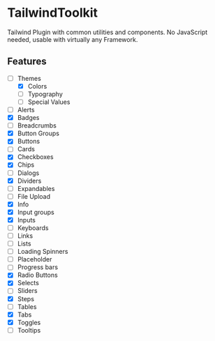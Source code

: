 # TailwindToolkit

Tailwind Plugin with common utilities and components.
No JavaScript needed, usable with virtually any Framework.

## Features

-   [ ] Themes
    -   [x] Colors
    -   [ ] Typography
    -   [ ] Special Values
-   [ ] Alerts
-   [x] Badges
-   [ ] Breadcrumbs
-   [x] Button Groups
-   [x] Buttons
-   [ ] Cards
-   [x] Checkboxes
-   [x] Chips
-   [ ] Dialogs
-   [x] Dividers
-   [ ] Expandables
-   [ ] File Upload
-   [x] Info
-   [x] Input groups
-   [x] Inputs
-   [ ] Keyboards
-   [ ] Links
-   [ ] Lists
-   [ ] Loading Spinners
-   [ ] Placeholder
-   [ ] Progress bars
-   [x] Radio Buttons
-   [x] Selects
-   [ ] Sliders
-   [x] Steps
-   [ ] Tables
-   [x] Tabs
-   [x] Toggles
-   [ ] Tooltips
